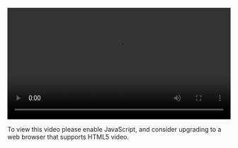 <video controls="" style="width: 100%; display: block;"><source src="http://o86bpj665.bkt.clouddn.com/ride-cli-monster/2-1-why-mac.mp4" type="video/mp4"><p>To view this video please enable JavaScript, and consider upgrading to a web browser that supports HTML5 video.</p></video>
